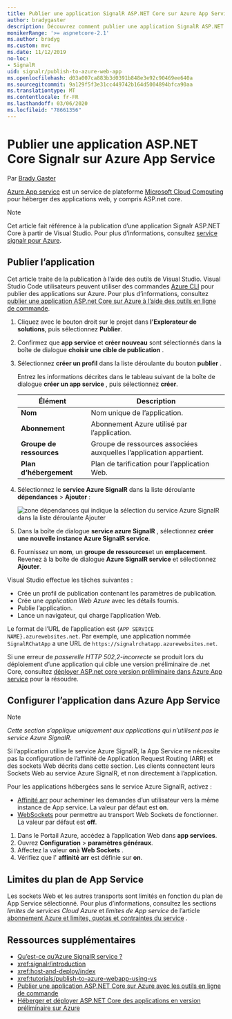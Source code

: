 ```yaml
---
title: Publier une application SignalR ASP.NET Core sur Azure App Service
author: bradygaster
description: Découvrez comment publier une application SignalR ASP.NET Core sur Azure App Service.
monikerRange: '>= aspnetcore-2.1'
ms.author: bradyg
ms.custom: mvc
ms.date: 11/12/2019
no-loc:
- SignalR
uid: signalr/publish-to-azure-web-app
ms.openlocfilehash: d03a007ca883b3d0391b848e3e92c90469ee640a
ms.sourcegitcommit: 9a129f5f3e31cc449742b164d5004894bfca90aa
ms.translationtype: MT
ms.contentlocale: fr-FR
ms.lasthandoff: 03/06/2020
ms.locfileid: "78661356"
---
```

# <a name="publish-an-aspnet-core-signalr-app-to-azure-app-service"></a>Publier une application ASP.NET Core Signalr sur Azure App Service

Par [Brady Gaster](https://twitter.com/bradygaster)

[Azure App service](/azure/app-service/app-service-web-overview) est un service de plateforme [Microsoft Cloud Computing](https://azure.microsoft.com/) pour héberger des applications web, y compris ASP.net core.

> [!NOTE]
> Cet article fait référence à la publication d’une application Signalr ASP.NET Core à partir de Visual Studio. Pour plus d’informations, consultez [service signalr pour Azure](https://azure.microsoft.com/services/signalr-service).

## <a name="publish-the-app"></a>Publier l’application

Cet article traite de la publication à l’aide des outils de Visual Studio. Visual Studio Code utilisateurs peuvent utiliser des commandes [Azure CLI](/cli/azure) pour publier des applications sur Azure. Pour plus d’informations, consultez [publier une application ASP.net Core sur Azure à l’aide des outils en ligne de commande](/azure/app-service/app-service-web-get-started-dotnet).

1. Cliquez avec le bouton droit sur le projet dans **l’Explorateur de solutions**, puis sélectionnez **Publier**.

1. Confirmez que **app service** et **créer nouveau** sont sélectionnés dans la boîte de dialogue **choisir une cible de publication** .

1. Sélectionnez **créer un profil** dans la liste déroulante du bouton **publier** .

   Entrez les informations décrites dans le tableau suivant de la boîte de dialogue **créer un app service** , puis sélectionnez **créer**.

   | Élément               | Description |
   | ------------------ | ----------- |
   | **Nom**           | Nom unique de l’application. |
   | **Abonnement**   | Abonnement Azure utilisé par l’application. |
   | **Groupe de ressources** | Groupe de ressources associées auxquelles l’application appartient. |
   | **Plan d’hébergement**   | Plan de tarification pour l’application Web. |

1. Sélectionnez le **service Azure SignalR** dans la liste déroulante **dépendances** > **Ajouter** :

   ![zone dépendances qui indique la sélection du service Azure SignalR dans la liste déroulante Ajouter](publish-to-azure-web-app/_static/signalr-service-dependency.png)

1. Dans la boîte de dialogue **service azure SignalR** , sélectionnez **créer une nouvelle instance Azure SignalR service**.

1. Fournissez un **nom**, un **groupe de ressources**et un **emplacement**. Revenez à la boîte de dialogue **Azure SignalR service** et sélectionnez **Ajouter**.

Visual Studio effectue les tâches suivantes :

* Crée un profil de publication contenant les paramètres de publication.
* Crée une *application Web Azure* avec les détails fournis.
* Publie l’application.
* Lance un navigateur, qui charge l’application Web.

Le format de l’URL de l’application est `{APP SERVICE NAME}.azurewebsites.net`. Par exemple, une application nommée `SignalRChatApp` a une URL de `https://signalrchatapp.azurewebsites.net`.

Si une erreur de *passerelle HTTP 502,2-incorrecte* se produit lors du déploiement d’une application qui cible une version préliminaire de .net Core, consultez [déployer ASP.net core version préliminaire dans Azure App service](xref:host-and-deploy/azure-apps/index#deploy-aspnet-core-preview-release-to-azure-app-service) pour la résoudre.

## <a name="configure-the-app-in-azure-app-service"></a>Configurer l’application dans Azure App Service

> [!NOTE]
> *Cette section s’applique uniquement aux applications qui n’utilisent pas le service Azure SignalR.*
>
> Si l’application utilise le service Azure SignalR, la App Service ne nécessite pas la configuration de l’affinité de Application Request Routing (ARR) et des sockets Web décrits dans cette section. Les clients connectent leurs Sockets Web au service Azure SignalR, et non directement à l’application.

Pour les applications hébergées sans le service Azure SignalR, activez :

* [Affinité arr](https://azure.github.io/AppService/2016/05/16/Disable-Session-affinity-cookie-(ARR-cookie)-for-Azure-web-apps.html) pour acheminer les demandes d’un utilisateur vers la même instance de App service. La valeur par défaut est **on**.
* [WebSockets](xref:fundamentals/websockets) pour permettre au transport Web Sockets de fonctionner. La valeur par défaut est **off**.

1. Dans le Portail Azure, accédez à l’application Web dans **app services**.
1. Ouvrez **Configuration** > **paramètres généraux**.
1. Affectez la valeur **on**à **Web Sockets** .
1. Vérifiez que l' **affinité arr** est définie sur **on**.

## <a name="app-service-plan-limits"></a>Limites du plan de App Service

Les sockets Web et les autres transports sont limités en fonction du plan de App Service sélectionné. Pour plus d’informations, consultez les sections *limites de services Cloud Azure* et *limites de App service* de l’article [abonnement Azure et limites, quotas et contraintes du service](/azure/azure-subscription-service-limits#app-service-limits) .

## <a name="additional-resources"></a>Ressources supplémentaires

* [Qu’est-ce qu’Azure SignalR service ?](/azure/azure-signalr/signalr-overview)
* <xref:signalr/introduction>
* <xref:host-and-deploy/index>
* <xref:tutorials/publish-to-azure-webapp-using-vs>
* [Publier une application ASP.NET Core sur Azure avec les outils en ligne de commande](/azure/app-service/app-service-web-get-started-dotnet)
* [Héberger et déployer ASP.NET Core des applications en version préliminaire sur Azure](xref:host-and-deploy/azure-apps/index#deploy-aspnet-core-preview-release-to-azure-app-service)
